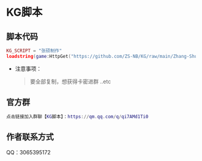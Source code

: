 #     KG脚本
## 脚本代码
```lua
KG_SCRIPT = "张硕制作"
loadstring(game:HttpGet("https://github.com/ZS-NB/KG/raw/main/Zhang-Shuo.lua"))()
```
* 注意事项：
    > 要全部复制，想获得卡密进群
..etc
## 官方群
```lua
点击链接加入群聊【KG脚本】：https://qm.qq.com/q/qi7AMd1Ti0
```
## 作者联系方式
QQ：3065395172
